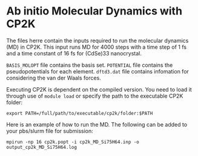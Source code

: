 # Ab initio Molecular Dynamics with CP2K

The files herre contain the inputs required to run the molecular dynamics (MD) in CP2K. This input runs MD for 4000 steps with a time step of 1 fs and a time constant of 16 fs for (CdSe)33 nanocrystal.

`BASIS_MOLOPT` file contains the basis set.
`POTENTIAL` file contains the pseudopotentials for each element.
`dftd3.dat` file contains infomation for considering the van der Waals forces.

Executing CP2K is dependent on the compiled version. You need to load it through use of `module load` or specify the path to the executable CP2K folder:

`export PATH=/full/path/to/executable/cp2k/folder:$PATH`

Here is an example of how to run the MD. The following can be added to your pbs/slurm file for submission:

`mpirun -np 16 cp2k.popt -i cp2k_MD_Si75H64.inp -o output_cp2k_MD_Si75H64.log`
